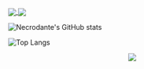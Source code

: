 <a href="https://github.com/Necrodante/github-readme-stats">
  <img align="center" src="https://github-readme-stats.vercel.app/api?username=necrodante&show_icons=true&theme=transparent&hide_border=true&title_color=FFFFFF&text_color=FFFFFF&icon_color=FFFFFF" />
</a>
<a href="https://github.com/Necrodante/convoychat">
  <img align="center" src="https://github-readme-stats.vercel.app/api/top-langs/?username=necrodante&layout=compact&theme=transparent&hide_border=true&title_color=FFFFFF" />
</a>

  ![Necrodante's GitHub stats](https://github-readme-stats.vercel.app/api?username=necrodante&show_icons=true&theme=transparent&hide_border=true&title_color=FFFFFF&text_color=FFFFFF&icon_color=FFFFFF)

  ![Top Langs](https://github-readme-stats.vercel.app/api/top-langs/?username=necrodante&layout=compact&theme=transparent&hide_border=true&title_color=FFFFFF)



<p align="center">
  <a href="https://skillicons.dev">
    <img src="https://skillicons.dev/icons?i=py,js,ts,html,css,figma,git,obsidian,ps,vscode" />
  </a>
</p>

<!--
**Necrodante/Necrodante** is a ✨ _special_ ✨ repository because its `README.md` (this file) appears on your GitHub profile.

Here are some ideas to get you started:

- 🔭 I’m currently working on ...
- 🌱 I’m currently learning ...
- 👯 I’m looking to collaborate on ...
- 🤔 I’m looking for help with ...
- 💬 Ask me about ...
- 📫 How to reach me: ...
- 😄 Pronouns: ...
- ⚡ Fun fact: ...
-->
